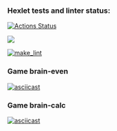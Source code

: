 ### Hexlet tests and linter status:
[![Actions Status](https://github.com/Dobrovera/python-project-lvl1/workflows/hexlet-check/badge.svg)](https://github.com/Dobrovera/python-project-lvl1/actions)

<a href="https://codeclimate.com/github/codeclimate/codeclimate/maintainability"><img src="https://api.codeclimate.com/v1/badges/a99a88d28ad37a79dbf6/maintainability" /></a>

[![make_lint](https://github.com/Dobrovera/python-project-lvl1/actions/workflows/make_lint.yml/badge.svg)](https://github.com/Dobrovera/python-project-lvl1/actions/workflows/make_lint.yml)

### Game brain-even
[![asciicast](https://asciinema.org/a/q4VkvTWl1LSlhFcVr9x3AUUb9.svg)](https://asciinema.org/a/q4VkvTWl1LSlhFcVr9x3AUUb9)

### Game brain-calc
[![asciicast](https://asciinema.org/a/92ut4LJzlXm5vNEXsciAuxqAi.svg)](https://asciinema.org/a/92ut4LJzlXm5vNEXsciAuxqAi)
